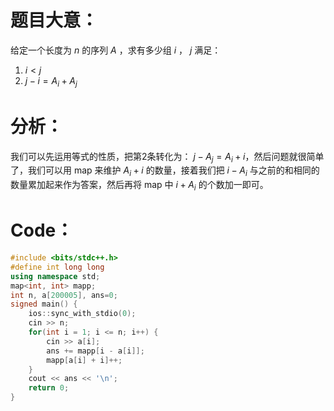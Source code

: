 # 题目大意：
给定一个长度为 $n$ 的序列 $A$ ，求有多少组 $i$ ， $j$ 满足：

1. $i<j$
2. $j-i=A_i+A_j$

# 分析：
我们可以先运用等式的性质，把第2条转化为： $j-A_j=A_i+i$，然后问题就很简单了，我们可以用 map 来维护 $A_i+i$ 的数量，接着我们把 $i-A_i$ 与之前的和相同的数量累加起来作为答案，然后再将 map 中 $i+A_i$ 的个数加一即可。

# Code：
```cpp
#include <bits/stdc++.h>
#define int long long 
using namespace std;
map<int, int> mapp;   
int n, a[200005], ans=0;
signed main() {
	ios::sync_with_stdio(0);
    cin >> n;
    for(int i = 1; i <= n; i++) {
        cin >> a[i];
        ans += mapp[i - a[i]];
        mapp[a[i] + i]++;
    }
    cout << ans << '\n';
    return 0;
}
```
